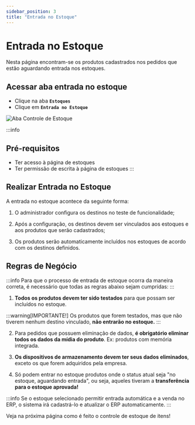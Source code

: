 ```yaml
---
sidebar_position: 3
title: "Entrada no Estoque"
---
```


# Entrada no Estoque

Nesta página encontram-se os produtos cadastrados nos pedidos que estão aguardando entrada nos estoques.

## Acessar aba entrada no estoque

- Clique na aba **`Estoques`**
- Clique em **`Entrada no Estoque`**

![Aba Controle de Estoque](/img/images/entrada_estoque.png)

:::info

## Pré-requisitos

- Ter acesso à página de estoques
- Ter permissão de escrita à página de estoques
  :::

## Realizar Entrada no Estoque

A entrada no estoque acontece da seguinte forma:

1. O administrador configura os destinos no teste de funcionalidade;

2. Após a configuração, os destinos devem ser vinculados aos estoques e aos produtos que serão cadastrados;

3. Os produtos serão automaticamente incluídos nos estoques de acordo com os destinos definidos.

## Regras de Negócio

:::info
Para que o processo de entrada de estoque ocorra da maneira correta, é necessário que todas as regras abaixo sejam cumpridas:
:::

1. **Todos os produtos devem ter sido testados** para que possam ser incluídos no estoque.

:::warning[IMPORTANTE!]
Os produtos que forem testados, mas que não tiverem nenhum destino vinculado, **não entrarão no estoque.**
:::

2. Para pedidos que possuem eliminação de dados, **é obrigatório eliminar todos os dados da mídia do produto**. Ex: produtos com memória integrada.

3. **Os dispositivos de armazenamento devem ter seus dados eliminados**, exceto os que forem adquiridos pela empresa.

4. Só podem entrar no estoque produtos onde o status atual seja "no estoque, aguardando entrada", ou seja, aqueles tiveram a **transferência para o estoque aprovada!**

:::info
Se o estoque selecionado permitir entrada automática e a venda no ERP, o sistema irá cadastrá-lo e atualizar o ERP automaticamente.
:::

Veja na próxima página como é feito o controle de estoque de itens!
